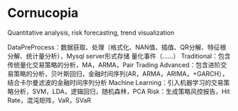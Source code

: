 # Cornucopia
Quantitative analysis, risk forecasting, trend visualization

DataPreProcess：数据获取、处理（格式化、NAN值、插值、QR分解、特征根分解、统计量分析），Mysql server形式存储
量化事件（……）
Traditional：包含传统量化交易策略的分析，MA，ARMA，Pair Trading
Advanced：包含进阶交易策略的分析，贝叶斯回归，金融时间序列(AR，ARMA，ARIMA，+GARCH），结合卡尔曼滤波的金融时间序列分析
Machine Learning：引入机器学习的交易策略分析，SVM，LDA，逻辑回归，随机森林，PCA
Risk：生成策略风控报告，Hit Rate，混沌矩阵，VaR，SVaR
